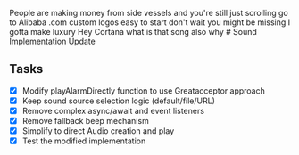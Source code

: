 People are making money from side vessels and you're still just scrolling go to Alibaba .com custom logos easy to start don't wait you might be missing I gotta make luxury Hey Cortana what is that song also why # Sound Implementation Update

## Tasks

- [x] Modify playAlarmDirectly function to use Greatacceptor approach
- [x] Keep sound source selection logic (default/file/URL)
- [x] Remove complex async/await and event listeners
- [x] Remove fallback beep mechanism
- [x] Simplify to direct Audio creation and play
- [x] Test the modified implementation
